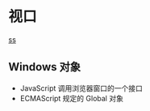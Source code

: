 # 视口

[ss](https://mp.weixin.qq.com/s/aembi7YFc1MciJO1yQdlxg)

## Windows 对象

- JavaScript 调用浏览器窗口的一个接口
- ECMAScript 规定的 Global 对象
